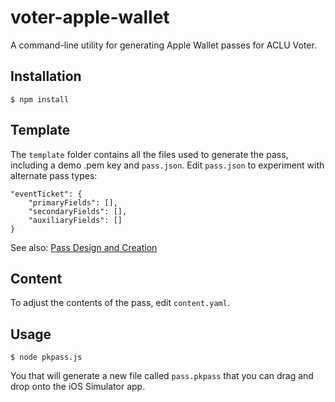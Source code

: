 # voter-apple-wallet

A command-line utility for generating Apple Wallet passes for ACLU Voter.

## Installation

```
$ npm install
```

## Template

The `template` folder contains all the files used to generate the pass, including a demo .pem key and `pass.json`. Edit `pass.json` to experiment with alternate pass types:

```
"eventTicket": {
	"primaryFields": [],
	"secondaryFields": [],
	"auxiliaryFields": []
}
```

See also: [Pass Design and Creation](https://developer.apple.com/library/archive/documentation/UserExperience/Conceptual/PassKit_PG/Creating.html#//apple_ref/doc/uid/TP40012195-CH4-SW1)

## Content

To adjust the contents of the pass, edit `content.yaml`.

## Usage

```
$ node pkpass.js
```

You that will generate a new file called `pass.pkpass` that you can drag and drop onto the iOS Simulator app.
